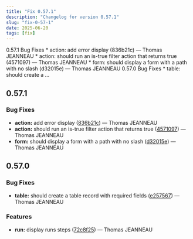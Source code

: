 ```yaml
---
title: "Fix 0.57.1"
description: "Changelog for version 0.57.1"
slug: "fix-0-57-1"
date: 2025-06-20
tags: [fix]
---
```


<p class="before-truncate"> 0.57.1   Bug Fixes  * action: add error display (836b21c) — Thomas JEANNEAU * action: should run an is-true filter action that returns true (4571097) — Thomas JEANNEAU * form: should display a form with a path with no slash (d32015e) — Thomas JEANNEAU   0.57.0   Bug Fixes  * table: should create a ...</p>

<!-- truncate -->

## 0.57.1

### Bug Fixes

* **action:** add error display ([836b21c](https://github.com/latechforce/engine/commit/836b21c68d24894c70278003c542c73fb5c325b3)) — Thomas JEANNEAU
* **action:** should run an is-true filter action that returns true ([4571097](https://github.com/latechforce/engine/commit/45710975cf6831beb558b7ad5cf45fd43ca086db)) — Thomas JEANNEAU
* **form:** should display a form with a path with no slash ([d32015e](https://github.com/latechforce/engine/commit/d32015eb3edf4b5cb93fc361183585fda97b7e28)) — Thomas JEANNEAU

## 0.57.0

### Bug Fixes

* **table:** should create a table record with required fields ([e257567](https://github.com/latechforce/engine/commit/e257567db6251a504f078f2fe8eda55ae6566818)) — Thomas JEANNEAU


### Features

* **run:** display runs steps ([72c8f25](https://github.com/latechforce/engine/commit/72c8f25620134059af2033363301860dbeff340b)) — Thomas JEANNEAU
